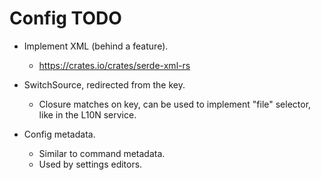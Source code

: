 # Config TODO

* Implement XML (behind a feature).
    - https://crates.io/crates/serde-xml-rs

* SwitchSource, redirected from the key.
    - Closure matches on key, can be used to implement "file" selector, like in the L10N service.

* Config metadata.
    - Similar to command metadata.
    - Used by settings editors.